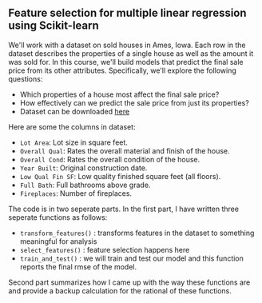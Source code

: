 ## Feature selection for multiple linear regression using Scikit-learn

We'll work with a dataset on sold houses in Ames, Iowa. Each row in the dataset describes the properties of a single house as well as the amount it was sold for. In this course, we'll build models that predict the final sale price from its other attributes. Specifically, we'll explore the following questions:

* Which properties of a house most affect the final sale price?
* How effectively can we predict the sale price from just its properties?
* Dataset can be downloaded [here](https://ww2.amstat.org/publications/jse/v19n3/decock/AmesHousing.txt)

Here are some the columns in dataset:
* `Lot Area`: Lot size in square feet.
* `Overall Qual`: Rates the overall material and finish of the house.
* `Overall Cond`: Rates the overall condition of the house.
* `Year Built`: Original construction date.
* `Low Qual Fin SF`: Low quality finished square feet (all floors).
* `Full Bath`: Full bathrooms above grade.
* `Fireplaces`: Number of fireplaces.

The code is in two seperate parts. In the first part, I have written three seperate functions as follows:

* `transform_features()` : transforms features in the dataset to something meaningful for analysis
* `select_features()` : feature selection happens here
* `train_and_test()` : we will train and test our model and this function reports the final rmse of the model.

Second part summarizes how I came up with the way these functions are and provide a backup calculation for the rational of these functions.
